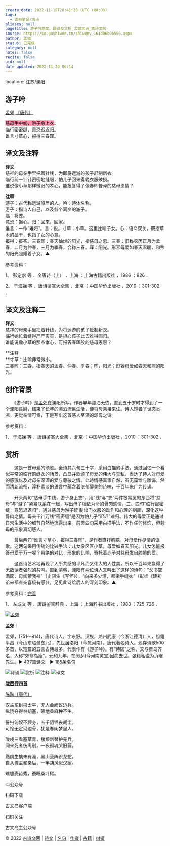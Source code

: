 ```yaml
---
create_date: 2022-11-18T20:41:28 (UTC +08:00)
tags:
  - 读书笔记/唐诗
aliases: null
pagetitle: 游子吟原文、翻译及赏析_孟郊古诗_古诗文网
source: https://so.gushiwen.cn/shiwenv_161d06b0b556.aspx
author: 孟郊
status: 已完成
category: null
notes: false
recite: false
uid: null
date updated: 2022-11-20 00:14
---
```


location:: 江苏/溧阳

## 游子吟

[孟郊](https://so.gushiwen.cn/authorv_2f7f3273612a.aspx) [〔唐代〕](https://so.gushiwen.cn/shiwens/default.aspx?cstr=%e5%94%90%e4%bb%a3)

<mark style="background: #FF5582A6;">慈母手中线，游子身上衣</mark>。\
临行密密缝，意恐迟迟归。\
谁言寸草心，报得三春晖。

## 译文及注释

**译文**\
慈祥的母亲手里把着针线，为即将远游的孩子赶制新衣。\
临行前一针针密密地缝缀，怕儿子回来得晚衣服破损。\
谁说像小草那样微弱的孝心，能报答得了像春晖普泽的慈母恩情？

**注释**\
游子：古代称远游旅居的人。吟：诗体名称。\
游子：指诗人自己，以及各个离乡的游子。\
临：将要。\
意恐：担心。归：回来，回家。\
谁言：一作“难将”。言：说。寸草：小草。这里比喻子女。心：语义双关，既指草木的茎干，也指子女的心意。\
报得：报答。三春晖：春天灿烂的阳光，指慈母之恩。三春：旧称农历正月为孟春，二月为仲春，三月为季春，合称三春。晖：阳光。形容母爱如春天温暖、和煦的阳光照耀着子女。▲

参考资料：

1、 彭定求 等 ．全唐诗（上） ．上海 ：上海古籍出版社 ，1986 ：926 ．

2、 于海娣 等 ．唐诗鉴赏大全集 ．北京 ：中国华侨出版社 ，2010 ：301-302 ．

## 译文及注释二

**译文**\
慈祥的母亲手里把着针线，为将远游的孩子赶制新衣。\
临行她忙着缝得严严实实，是担心孩子此去难得回归。\
谁能说像小草的那点孝心，可报答春晖般的慈母恩惠？

**注释\
**寸草：比喻非常微小。\
三春晖：三春，指春天的孟春、仲春、季春；晖，阳光；形容母爱如春天和煦的阳光。


## 创作背景

　　《游子吟》是[孟郊](https://so.gushiwen.cn/authorv_2f7f3273612a.aspx)在溧阳所写。作者早年漂泊无依，直到五十岁时才得到了一个溧阳县尉，结束了长年的漂泊流离生活，便将母亲接来住。诗人饱尝了世态炎凉，更觉亲情可贵，于是写出这首感人至深的颂母之诗。

参考资料：

1、 于海娣 等 ．唐诗鉴赏大全集 ．北京 ：中国华侨出版社 ，2010 ：301-302 ．

## 赏析

　　这是一首母爱的颂歌。全诗共六句三十字，采用白描的手法，通过回忆一个看似平常的临行前缝衣的场景，凸显并歌颂了母爱的伟大与无私，表达了诗人对母爱的感激以及对母亲深深的爱与尊敬之情。此诗情感真挚自然，虽无藻绘与雕饰，然而清新流畅，淳朴素淡的语言中蕴含着浓郁醇美的诗味，千百年来广为传诵。

　　开头两句“慈母手中线，游子身上衣”，用“线”与“衣”两件极常见的东西将“慈母”与“游子”紧紧联系在一起，写出母子相依为命的骨肉感情。三、四句“临行密密缝，意恐迟迟归”，通过慈母为游子赶 制出门衣服的动作和心理的刻画，深化这种骨肉之情。母亲千针万线“密密缝”是因为怕儿子“迟迟”难归。伟大的母爱正是通过日常生活中的细节自然地流露出来。前面四句采用白描手法，不作任何修饰，但慈母的形象真切感人。

　　最后两句“谁言寸草心，报得三春晖”，是作者直抒胸臆，对母爱作尽情的讴歌。这两句采用传统的比兴手法：儿女像区区小草，母爱如春天阳光。儿女怎能报答母爱于万一呢？悬绝的对比，形象的比喻，寄托着赤子对慈母发自肺腑的爱。

　　这首诗艺术地再现了人所共感的平凡而又伟大的人性美，所以千百年来赢得了无数读者强烈的共鸣。直到清朝，溧阳有两位诗人又吟出了这样的诗句：“父书空满筐，母线萦我襦”（史骐生《写怀》），“向来多少泪，都染手缝衣”（彭桂《建初弟来都省亲喜极有感》），足见此诗给后人的深刻印象。▲

参考资料：[完善](https://so.gushiwen.cn/jiucuo.aspx?u=%e8%b5%8f%e6%9e%901248%e3%80%8a%e8%b5%8f%e6%9e%90%e3%80%8b)

1、 左成文 等 ．唐诗鉴赏辞典 ．上海 ：上海辞书出版社 ，1983 ：725-726 ．

[![孟郊](https://song.gushiwen.cn/authorImg/mengjiao.jpg)](https://so.gushiwen.cn/authorv_2f7f3273612a.aspx)

[**孟郊**](https://so.gushiwen.cn/authorv_2f7f3273612a.aspx) !

孟郊，(751～814)，唐代诗人。字东野。汉族，湖州武康（今浙江德清）人，祖籍平昌（今山东临邑东北），先世居洛阳（今属河南）。唐代著名诗人。现存诗歌500多首，以短篇的五言古诗最多，代表作有《游子吟》。有“诗囚”之称，又与贾岛齐名，人称“郊寒岛瘦”。元和九年，在阌乡(今河南灵宝)因病去世。张籍私谥为贞曜先生。[► 437篇诗文](https://so.gushiwen.cn/shiwens/default.aspx?astr=%e5%ad%9f%e9%83%8a)　[► 185条名句](https://so.gushiwen.cn/mingjus/default.aspx?astr=%e5%ad%9f%e9%83%8a)

![背诵](https://song.gushiwen.cn/siteimg/bei-pic.png) ![赏析](https://song.gushiwen.cn/siteimg/shang-pic.png) ![注释](https://song.gushiwen.cn/siteimg/zhu-pic.png) ![译文](https://song.gushiwen.cn/siteimg/yi-pic.png)

[**陇西行四首**](https://so.gushiwen.cn/shiwenv_be2061d931ea.aspx)

[陈陶](https://so.gushiwen.cn/authorv.aspx?name=%e9%99%88%e9%99%b6)[〔唐代〕](https://so.gushiwen.cn/shiwens/default.aspx?cstr=%e5%94%90%e4%bb%a3)

汉主东封报太平，无人金阙议边兵。\
纵饶夺得林胡塞，碛地桑麻种不生。

誓扫匈奴不顾身，五千貂锦丧胡尘。\
可怜无定河边骨，犹是春闺梦里人。

陇戍三看塞草青，楼烦新替护羌兵。\
同来死者伤离别，一夜孤魂哭旧营。

黠虏生擒未有涯，黑山营阵识龙蛇。\
自从贵主和亲后，一半胡风似汉家。

雉雊麦苗秀，蚕眠桑叶稀。

⇦公众号

扫码下载

古文岛客户端

扫码关注

古文岛主公众号

© 2022 [古诗文网](https://www.gushiwen.cn/) | [诗文](https://so.gushiwen.cn/shiwens/) | [名句](https://so.gushiwen.cn/mingjus/) | [作者](https://so.gushiwen.cn/authors/) | [古籍](https://so.gushiwen.cn/guwen/) | [纠错](https://so.gushiwen.cn/jiucuo.aspx?u=)
